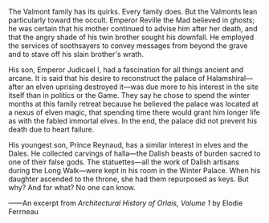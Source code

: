 The Valmont family has its quirks. Every family does. But the Valmonts lean particularly toward the occult. Emperor Reville the Mad believed in ghosts; he was certain that his mother continued to advise him after her death, and that the angry shade of his twin brother sought his downfall. He employed the services of soothsayers to convey messages from beyond the grave and to stave off his slain brother's wrath.

His son, Emperor Judicael I, had a fascination for all things ancient and arcane. It is said that his desire to reconstruct the palace of Halamshiral—after an elven uprising destroyed it—was due more to his interest in the site itself than in politics or the Game. They say he chose to spend the winter months at this family retreat because he believed the palace was located at a nexus of elven magic, that spending time there would grant him longer life as with the fabled immortal elves. In the end, the palace did not prevent his death due to heart failure.

His youngest son, Prince Reynaud, has a similar interest in elves and the Dales. He collected carvings of halla—the Dalish beasts of burden sacred to one of their false gods. The statuettes—all the work of Dalish artisans during the Long Walk—were kept in his room in the Winter Palace. When his daughter ascended to the throne, she had them repurposed as keys. But why? And for what? No one can know.

——An excerpt from <i> Architectural History of Orlais, Volume 1 </i> by Elodie Ferrneau
